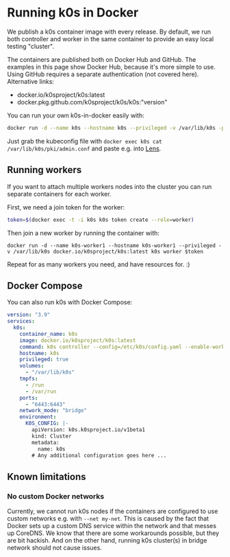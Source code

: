 # Running k0s in Docker

We publish a k0s container image with every release. By default, we run both controller and worker in the same container to provide an easy local testing "cluster".

The containers are published both on Docker Hub and GitHub. The examples in this page show Docker Hub, because it's more simple to use. Using GitHub requires a separate authentication (not covered here). Alternative links:

- docker.io/k0sproject/k0s:latest
- docker.pkg.github.com/k0sproject/k0s/k0s:"version"

You can run your own k0s-in-docker easily with:
```sh
docker run -d --name k0s --hostname k0s --privileged -v /var/lib/k0s -p 6443:6443 docker.io/k0sproject/k0s:latest
```
Just grab the kubeconfig file with `docker exec k0s cat /var/lib/k0s/pki/admin.conf` and paste e.g. into [Lens](https://github.com/lensapp/lens/).

## Running workers

If you want to attach multiple workers nodes into the cluster you can run separate containers for each worker.

First, we need a join token for the worker:
```sh
token=$(docker exec -t -i k0s k0s token create --role=worker)
```

Then join a new worker by running the container with:
```
docker run -d --name k0s-worker1 --hostname k0s-worker1 --privileged -v /var/lib/k0s docker.io/k0sproject/k0s:latest k0s worker $token
```

Repeat for as many workers you need, and have resources for. :)

## Docker Compose

You can also run k0s with Docker Compose:
```yaml
version: "3.9"
services:
  k0s:
    container_name: k0s
    image: docker.io/k0sproject/k0s:latest
    command: k0s controller --config=/etc/k0s/config.yaml --enable-worker
    hostname: k0s
    privileged: true
    volumes:
      - "/var/lib/k0s"
    tmpfs:
      - /run
      - /var/run
    ports:
      - "6443:6443"
    network_mode: "bridge"
    environment:
      K0S_CONFIG: |-
        apiVersion: k0s.k0sproject.io/v1beta1
        kind: Cluster
        metadata:
          name: k0s
        # Any additional configuration goes here ...
```

## Known limitations

### No custom Docker networks

Currently, we cannot run k0s nodes if the containers are configured to use custom networks e.g. with `--net my-net`. This is caused by the fact that Docker sets up a custom DNS service within the network and that messes up CoreDNS. We know that there are some workarounds possible, but they are bit hackish. And on the other hand, running k0s cluster(s) in bridge network should not cause issues.

